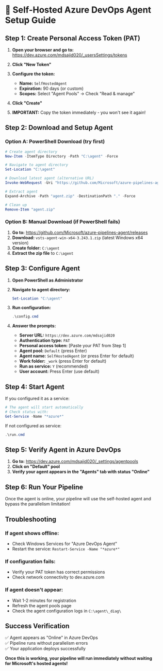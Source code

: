 # 🚀 Self-Hosted Azure DevOps Agent Setup Guide

## Step 1: Create Personal Access Token (PAT)

1. **Open your browser and go to:** 
   https://dev.azure.com/mdsajid020/_usersSettings/tokens

2. **Click "New Token"**

3. **Configure the token:**
   - **Name:** `SelfHostedAgent`
   - **Expiration:** 90 days (or custom)
   - **Scopes:** Select "Agent Pools" → Check "Read & manage"

4. **Click "Create"**

5. **IMPORTANT:** Copy the token immediately - you won't see it again!

## Step 2: Download and Setup Agent

### Option A: PowerShell Download (try first)
```powershell
# Create agent directory
New-Item -ItemType Directory -Path "C:\agent" -Force

# Navigate to agent directory
Set-Location "C:\agent"

# Download latest agent (alternative URL)
Invoke-WebRequest -Uri "https://github.com/Microsoft/azure-pipelines-agent/releases/download/v3.243.1/vsts-agent-win-x64-3.243.1.zip" -OutFile "agent.zip"

# Extract agent
Expand-Archive -Path "agent.zip" -DestinationPath "." -Force

# Clean up
Remove-Item "agent.zip"
```

### Option B: Manual Download (if PowerShell fails)
1. **Go to:** https://github.com/Microsoft/azure-pipelines-agent/releases
2. **Download:** `vsts-agent-win-x64-3.243.1.zip` (latest Windows x64 version)
3. **Create folder:** `C:\agent`
4. **Extract the zip file** to `C:\agent`

## Step 3: Configure Agent

1. **Open PowerShell as Administrator**

2. **Navigate to agent directory:**
   ```powershell
   Set-Location "C:\agent"
   ```

3. **Run configuration:**
   ```powershell
   .\config.cmd
   ```

4. **Answer the prompts:**
   - **Server URL:** `https://dev.azure.com/mdsajid020`
   - **Authentication type:** `PAT`
   - **Personal access token:** [Paste your PAT from Step 1]
   - **Agent pool:** `Default` (press Enter)
   - **Agent name:** `SelfHostedAgent` (or press Enter for default)
   - **Work folder:** `_work` (press Enter for default)
   - **Run as service:** `Y` (recommended)
   - **User account:** Press Enter (use default)

## Step 4: Start Agent

If you configured it as a service:
```powershell
# The agent will start automatically
# Check status with:
Get-Service -Name "*azure*"
```

If not configured as service:
```powershell
.\run.cmd
```

## Step 5: Verify Agent in Azure DevOps

1. **Go to:** https://dev.azure.com/mdsajid020/_settings/agentpools
2. **Click on "Default" pool**
3. **Verify your agent appears in the "Agents" tab with status "Online"**

## Step 6: Run Your Pipeline

Once the agent is online, your pipeline will use the self-hosted agent and bypass the parallelism limitation!

## Troubleshooting

### If agent shows offline:
- Check Windows Services for "Azure DevOps Agent"
- Restart the service: `Restart-Service -Name "*azure*"`

### If configuration fails:
- Verify your PAT token has correct permissions
- Check network connectivity to dev.azure.com

### If agent doesn't appear:
- Wait 1-2 minutes for registration
- Refresh the agent pools page
- Check the agent configuration logs in `C:\agent\_diag\`

## Success Verification

✅ Agent appears as "Online" in Azure DevOps  
✅ Pipeline runs without parallelism errors  
✅ Your application deploys successfully  

**Once this is working, your pipeline will run immediately without waiting for Microsoft's hosted agents!**
